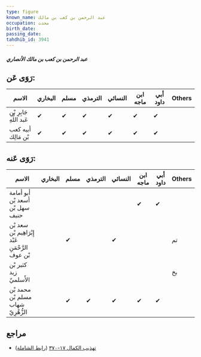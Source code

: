 ```yaml
---
type: figure
known_name: عبد الرحمن بن كعب بن مالك
occupation: محدث
birth_date:
passing_date:
tahdhib_id: 3941
---
```

##### عبد الرحمن بن كعب بن مالك الأنصاري

## رَوَى عَن:
| الاسم                     | البخاري | مسلم | الترمذي | النسائي | ابن ماجه | أبي داود | Others |
| ------------------------- | ------- | ---- | ------- | ------- | -------- | -------- | ------ |
| جَابِرِ بْنِ عَبد اللَّهِ | ✔       | ✔    | ✔       | ✔       | ✔        | ✔        |        |
| أبيه كعب بْن مَالِك       | ✔       | ✔    | ✔       | ✔       | ✔        | ✔        |        |
## رَوَى عَنه:
| الاسم                                             | البخاري | مسلم | الترمذي | النسائي | ابن ماجه | أبي داود | Others |
| ------------------------------------------------- | ------- | ---- | ------- | ------- | -------- | -------- | ------ |
| أبو أمامة أسعد بْن سهل بْن حنيف                   |         |      |         |         | ✔        | ✔        |        |
| سعد بْن إِبْرَاهِيم بْن عَبْد الرَّحْمَنِ بْن عوف |         | ✔    |         | ✔       |          |          | تم     |
| كثير بْن زيد الأَسلميّ                            |         |      |         |         |          |          | بخ     |
| محمد بْن مسلم بْن شهاب الزُّهْرِيّ                |         | ✔    | ✔       | ✔       | ✔        | ✔        |        |
## مراجع
- [تهذيب الكمال ١٧-٣٧٠](obsidian://open?vault=Tahdhib-al-Kamal&file=Figures/٣٩٤١-عبد%20الرحمن%20بن%20كعب%20بن%20مالك%20الأنصاري) ([رابط الشاملة](https://shamela.ws/book/3722/8920))